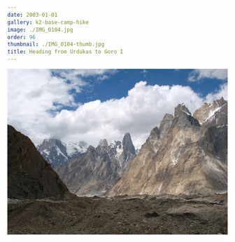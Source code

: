 ```yaml
---
date: 2003-01-01
gallery: k2-base-camp-hike
image: ./IMG_0104.jpg
order: 96
thumbnail: ./IMG_0104-thumb.jpg
title: Heading from Urdukas to Goro I
---
```


![Heading from Urdukas to Goro I](./IMG_0104.jpg)